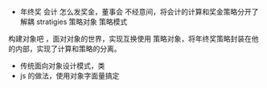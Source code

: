 - 年终奖 会计
怎么发奖金，董事会
不经意间，将会计的计算和奖金策略分开了
解耦 
stratigies 策略对象
策略模式 

构建对象吧 ，面对对象的世界，实现互换使用
策略对象，将年终奖策略封装在他的内部，实现了计算和策略的分离。
- 传统面向对象设计模式，类
- js 的做法，使用对象字面量搞定